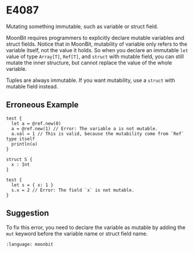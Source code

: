 # E4087

Mutating something immutable, such as variable or struct field.

MoonBit requires programmers to explicitly declare mutable variables and struct fields.
Notice that in MoonBit, mutability of variable only refers to the variable itself,
not the value it holds.
So when you declare an immutable `let` value of type `Array[T]`, `Ref[T]`, and `struct` with mutable field,
you can still mutate the inner structure, but cannot replace the value of the whole variable.

Tuples are always immutable. If you want mutability, use a `struct` with mutable field instead.

## Erroneous Example

```moonbit
test {
  let a = @ref.new(0)
  a = @ref.new(1) // Error: The variable a is not mutable.
  a.val = 1 // This is valid, because the mutability come from `Ref` type itself
  println(a)
}

struct S {
  x : Int
}

test {
  let s = { x: 1 }
  s.x = 2 // Error: The field `x` is not mutable.
}
```

## Suggestion

To fix this error, you need to declare the variable as mutable by adding the
`mut` keyword before the variable name or struct field name.

```{literalinclude} /sources/error_codes/E4087_fixed/top.mbt
:language: moonbit
```
